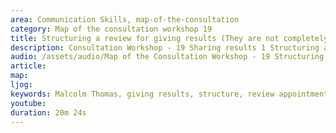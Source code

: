 ```yaml
---
area: Communication Skills, map-of-the-consultation
category: Map of the consultation workshop 19
title: Structuring a review for giving results (They are not completely normal)
description: Consultation Workshop - 19 Sharing results 1 Structuring a review for giving results (They are not completely normal)
audio: /assets/audio/Map of the Consultation Workshop - 19 Structuring a review for giving results (_They are not completely normal) - MQ.mp3
article: 
map:
ljog:  
keywords: Malcolm Thomas, giving results, structure, review appointment, abnormal results
youtube: 
duration: 20m 24s
--- 
```

